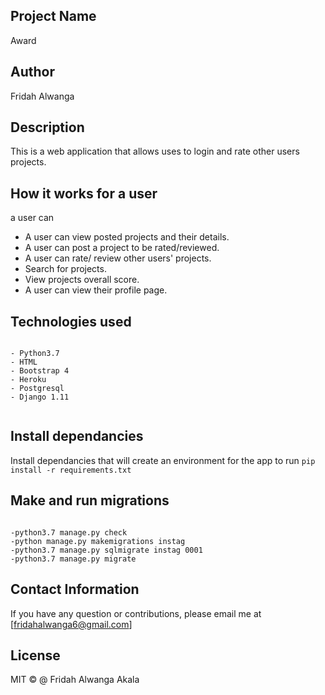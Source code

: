  ## Project Name
 Award


 ## Author
 Fridah Alwanga


## Description
This is a web application that allows uses to login and rate other users projects.
 

 ##  How it works for a user
 a user can
- A user can view posted projects and their details.
- A user can post a project to be rated/reviewed.
- A user can rate/ review other users' projects.
- Search for projects.
- View projects overall score.
- A user can view their profile page.

## Technologies used
<pre><code>
- Python3.7
- HTML
- Bootstrap 4
- Heroku
- Postgresql
- Django 1.11

</code></pre>

## Install dependancies
Install dependancies that will create an environment for the app to run <code>pip install -r requirements.txt</code>

## Make and run migrations
<pre><code>
-python3.7 manage.py check
-python manage.py makemigrations instag
-python3.7 manage.py sqlmigrate instag 0001
-python3.7 manage.py migrate
</code></pre>

## Contact Information
If you have any question or contributions, please email me at [fridahalwanga6@gmail.com]


## License
MIT © @ Fridah Alwanga Akala







